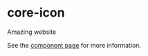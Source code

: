 core-icon
=========
Amazing website

See the [component page](http://polymer-project.org/docs/elements/core-elements.html#core-icon) for more information.
